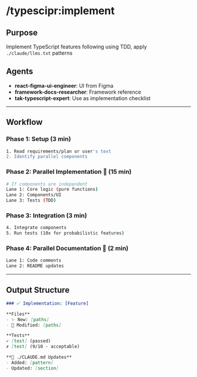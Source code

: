 # /typescipr:implement

## Purpose
Implement TypeScript features following using TDD, apply `./claude/llms.txt` patterns

## Agents
- **react-figma-ui-engineer**: UI from Figma
- **framework-docs-researcher**: Framework reference
- **tak-typescript-expert**: Use as implementation checklist


---

## Workflow

### Phase 1: Setup (3 min)
```bash
1. Read requirements/plan or user's text
2. Identify parallel components
```

### Phase 2: Parallel Implementation 🔀 (15 min)
```bash
# If components are independent
Lane 1: Core logic (pure functions)
Lane 2: Components/UI 
Lane 3: Tests (TDD)
```

### Phase 3: Integration (3 min)
```bash
4. Integrate components
5. Run tests (10x for probabilistic features)
```

### Phase 4: Parallel Documentation 🔀 (2 min)
```bash
Lane 1: Code comments
Lane 2: README updates
```

---

## Output Structure

```markdown
### ✅ Implementation: [Feature]

**Files**
- ✨ New: [paths]
- 🔧 Modified: [paths]

**Tests**
✓ [test] (passed)
✗ [test] (9/10 - acceptable)

**📝 ./CLAUDE.md Updates**
- Added: [pattern]
- Updated: [section]
```